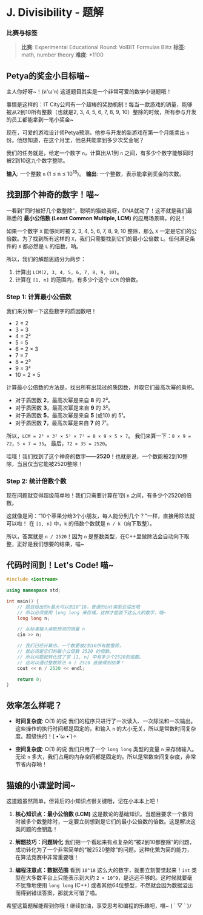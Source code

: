 # J. Divisibility - 题解

### 比赛与标签
> **比赛**: Experimental Educational Round: VolBIT Formulas Blitz
> **标签**: math, number theory
> **难度**: *1100

## Petya的奖金小目标喵~

主人你好呀~！(ฅ'ω'ฅ) 这道题目其实是一个非常可爱的数学小谜题哦！

事情是这样的：IT City公司有一个超棒的奖励机制！每当一款游戏的销量，能够被从2到10所有整数（也就是2, 3, 4, 5, 6, 7, 8, 9, 10）整除的时候，所有参与开发的员工都能拿到一笔小奖金~

现在，可爱的游戏设计师Petya预测，他参与开发的新游戏在第一个月能卖出 `n` 份。他想知道，在这个月里，他总共能拿到多少次奖金呢？

我们的任务就是，给定一个数字 `n`，计算出从1到 `n` 之间，有多少个数字能够同时被2到10这九个数字整除。

**输入**: 一个整数 `n` (1 ≤ n ≤ 10<sup>18</sup>)。
**输出**: 一个整数，表示能拿到奖金的次数。

## 找到那个神奇的数字！喵~

一看到“同时被好几个数整除”，聪明的猫娘我呀，DNA就动了！这不就是我们最熟悉的 **最小公倍数 (Least Common Multiple, LCM)** 的应用场景嘛，的说！

如果一个数字 `X` 能够同时被 2, 3, 4, 5, 6, 7, 8, 9, 10 整除，那么 `X` 一定是它们的公倍数。为了找到所有这样的 `X`，我们只需要找到它们的最小公倍数 `L`。任何满足条件的 `X` 都必然是 `L` 的倍数，呐。

所以，我们的解题思路分为两步：
1.  计算出 `LCM(2, 3, 4, 5, 6, 7, 8, 9, 10)`。
2.  计算在 `[1, n]` 的范围内，有多少个这个 `LCM` 的倍数。

### Step 1: 计算最小公倍数

我们来分解一下这些数字的质因数吧！
*   2 = 2
*   3 = 3
*   4 = 2²
*   5 = 5
*   6 = 2 × 3
*   7 = 7
*   8 = 2³
*   9 = 3²
*   10 = 2 × 5

计算最小公倍数的方法是，找出所有出现过的质因数，并取它们最高次幂的乘积。
*   对于质因数 **2**，最高次幂是来自 **8** 的 2³。
*   对于质因数 **3**，最高次幂是来自 **9** 的 3²。
*   对于质因数 **5**，最高次幂是来自 **5** (或10) 的 5¹。
*   对于质因数 **7**，最高次幂是来自 **7** 的 7¹。

所以，`LCM = 2³ × 3² × 5¹ × 7¹ = 8 × 9 × 5 × 7`。
我们来算一下：`8 × 9 = 72`，`5 × 7 = 35`。
最后，`72 × 35 = 2520`。

哇哦！我们找到了这个神奇的数字——**2520**！也就是说，一个数能被2到10整除，当且仅当它能被2520整除！

### Step 2: 统计倍数个数

现在问题就变得超级简单啦！我们只需要计算在1到 `n` 之间，有多少个2520的倍数。

这就像是问：“10个苹果分给3个小朋友，每人能分到几个？”一样，直接用除法就可以啦！
在 `[1, n]` 中，`k` 的倍数个数就是 `n / k`（向下取整）。

所以，答案就是 `n / 2520`！因为 `n` 是整数类型，在C++里做除法会自动向下取整，正好是我们想要的结果，喵~

## 代码时间到！Let's Code! 喵~
```cpp
#include <iostream>

using namespace std;

int main() {
    // 题目给出的n最大可以到10^18，普通的int类型会溢出哦
    // 所以必须使用 long long 来存储，这样才能装下这么大的数字，喵~
    long long n;

    // 从标准输入读取预测的销量 n
    cin >> n;

    // 我们已经计算出，一个数要被2到10所有数整除，
    // 就必须是它们的最小公倍数 2520 的倍数。
    // 所以问题就转化成了求 [1, n] 中有多少个2520的倍数。
    // 这可以通过整数除法 n / 2520 直接得到结果！
    cout << n / 2520 << endl;

    return 0;
}
```

## 效率怎么样呢？
- **时间复杂度**: O(1) 的说
   我们的程序只进行了一次读入、一次除法和一次输出。这些操作的执行时间都是固定的，和输入 `n` 的大小无关，所以是常数时间复杂度。超级快的！( •̀ ω •́ )✧

- **空间复杂度**: O(1) 的说
   我们只用了一个 `long long` 类型的变量 `n` 来存储输入。无论 `n` 多大，我们占用的内存空间都是固定的。所以是常数空间复杂度，非常节省内存呐！

## 猫娘的小课堂时间~
这道题虽然简单，但背后的小知识点很关键哦，记在小本本上吧！

1.  **核心知识点：最小公倍数 (LCM)**
    这是数论的基础知识。当题目要求一个数同时被多个数整除时，一定要立刻想到是它们的最小公倍数的倍数。这是解决这类问题的金钥匙！

2.  **解题技巧：问题转化**
    我们把一个看起来有点复杂的“被2到10都整除”的问题，成功转化为了一个非常简单的“被2520整除”的问题。这种化繁为简的能力，在算法竞赛中非常重要哦！

3.  **编程注意点：数据范围**
    看到 `10^18` 这么大的数字，就要立刻警觉起来！`int` 类型在大多数平台上只能表示到大约 `2 × 10^9`，是远远不够的。这时候就要毫不犹豫地使用 `long long` (C++) 或者其他64位整型，不然就会因为数据溢出而得到错误答案，那就太可惜了喵。

希望这篇题解能帮到你哦！继续加油，享受思考和编程的乐趣吧，喵~ ( ´ ▽ ` )ﾉ